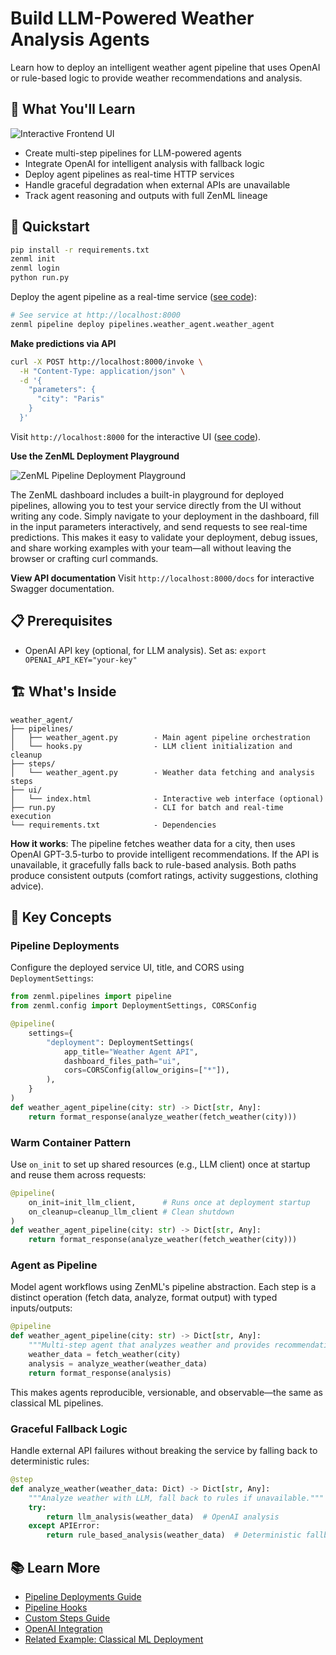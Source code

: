# Build LLM-Powered Weather Analysis Agents

Learn how to deploy an intelligent weather agent pipeline that uses OpenAI or rule-based logic to provide weather recommendations and analysis.

## 🎯 What You'll Learn

![Interactive Frontend UI](assets/frontend.png)

- Create multi-step pipelines for LLM-powered agents
- Integrate OpenAI for intelligent analysis with fallback logic
- Deploy agent pipelines as real-time HTTP services
- Handle graceful degradation when external APIs are unavailable
- Track agent reasoning and outputs with full ZenML lineage

## 🏃 Quickstart

```bash
pip install -r requirements.txt
zenml init
zenml login
python run.py
```

Deploy the agent pipeline as a real-time service ([see code](pipelines/weather_agent.py)):

```bash
# See service at http://localhost:8000
zenml pipeline deploy pipelines.weather_agent.weather_agent
```

**Make predictions via API**

```bash
curl -X POST http://localhost:8000/invoke \
  -H "Content-Type: application/json" \
  -d '{
    "parameters": {
      "city": "Paris"
    }
  }'
```

Visit `http://localhost:8000` for the interactive UI ([see code](ui/index.html)).

**Use the ZenML Deployment Playground**

![ZenML Pipeline Deployment Playground](assets/weather-playground.png)

The ZenML dashboard includes a built-in playground for deployed pipelines, allowing you to test your service directly from the UI without writing any code. Simply navigate to your deployment in the dashboard, fill in the input parameters interactively, and send requests to see real-time predictions. This makes it easy to validate your deployment, debug issues, and share working examples with your team—all without leaving the browser or crafting curl commands.

**View API documentation**
Visit `http://localhost:8000/docs` for interactive Swagger documentation.

## 📋 Prerequisites

- OpenAI API key (optional, for LLM analysis). Set as: `export OPENAI_API_KEY="your-key"`

## 🏗️ What's Inside

```
weather_agent/
├── pipelines/
│   ├── weather_agent.py        - Main agent pipeline orchestration
│   └── hooks.py                - LLM client initialization and cleanup
├── steps/
│   └── weather_agent.py        - Weather data fetching and analysis steps
├── ui/
│   └── index.html              - Interactive web interface (optional)
├── run.py                      - CLI for batch and real-time execution
└── requirements.txt            - Dependencies
```

**How it works**: The pipeline fetches weather data for a city, then uses OpenAI GPT-3.5-turbo to provide intelligent recommendations. If the API is unavailable, it gracefully falls back to rule-based analysis. Both paths produce consistent outputs (comfort ratings, activity suggestions, clothing advice).

## 🔑 Key Concepts

### **Pipeline Deployments**

Configure the deployed service UI, title, and CORS using `DeploymentSettings`:

```python
from zenml.pipelines import pipeline
from zenml.config import DeploymentSettings, CORSConfig

@pipeline(
    settings={
        "deployment": DeploymentSettings(
            app_title="Weather Agent API",
            dashboard_files_path="ui",
            cors=CORSConfig(allow_origins=["*"]),
        ),
    }
)
def weather_agent_pipeline(city: str) -> Dict[str, Any]:
    return format_response(analyze_weather(fetch_weather(city)))
```

### **Warm Container Pattern**

Use `on_init` to set up shared resources (e.g., LLM client) once at startup and reuse them across requests:

```python
@pipeline(
    on_init=init_llm_client,      # Runs once at deployment startup
    on_cleanup=cleanup_llm_client # Clean shutdown
)
def weather_agent_pipeline(city: str) -> Dict[str, Any]:
    return format_response(analyze_weather(fetch_weather(city)))
```

### **Agent as Pipeline**

Model agent workflows using ZenML's pipeline abstraction. Each step is a distinct operation (fetch data, analyze, format output) with typed inputs/outputs:

```python
@pipeline
def weather_agent_pipeline(city: str) -> Dict[str, Any]:
    """Multi-step agent that analyzes weather and provides recommendations."""
    weather_data = fetch_weather(city)
    analysis = analyze_weather(weather_data)
    return format_response(analysis)
```

This makes agents reproducible, versionable, and observable—the same as classical ML pipelines.

### **Graceful Fallback Logic**

Handle external API failures without breaking the service by falling back to deterministic rules:

```python
@step
def analyze_weather(weather_data: Dict) -> Dict[str, Any]:
    """Analyze weather with LLM, fall back to rules if unavailable."""
    try:
        return llm_analysis(weather_data)  # OpenAI analysis
    except APIError:
        return rule_based_analysis(weather_data)  # Deterministic fallback
```

## 📚 Learn More

- [Pipeline Deployments Guide](https://docs.zenml.io/how-to/deployment/deployment)
- [Pipeline Hooks](https://docs.zenml.io/how-to/steps-pipelines/advanced_features#pipeline-and-step-hooks)
- [Custom Steps Guide](https://docs.zenml.io/how-to/steps-pipelines/steps_and_pipelines)
- [OpenAI Integration](https://docs.zenml.io/integrations/openai)
- [Related Example: Classical ML Deployment](../deploying_ml_model/README.md)
